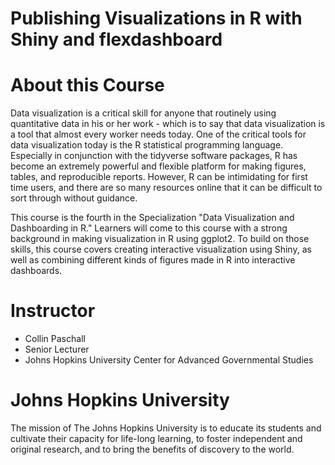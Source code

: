 # Publishing Visualizations in R with Shiny and flexdashboard


# About this Course
Data visualization is a critical skill for anyone that routinely using quantitative data in his or her work - which is to say that data visualization is a tool that almost every worker needs today. One of the critical tools for data visualization today is the R statistical programming language. Especially in conjunction with the tidyverse software packages, R has become an extremely powerful and flexible platform for making figures, tables, and reproducible reports. However, R can be intimidating for first time users, and there are so many resources online that it can be difficult to sort through without guidance.

This course is the fourth in the Specialization "Data Visualization and Dashboarding in R." Learners will come to this course with a strong background in making visualization in R using ggplot2. To build on those skills, this course covers creating interactive visualization using Shiny, as well as combining different kinds of figures made in R into interactive dashboards.

# Instructor
* Collin Paschall
* Senior Lecturer
* Johns Hopkins University Center for Advanced Governmental Studies

# Johns Hopkins University
The mission of The Johns Hopkins University is to educate its students and cultivate their capacity for life-long learning, to foster independent and original research, and to bring the benefits of discovery to the world.
